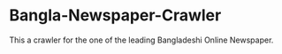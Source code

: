 # Bangla-Newspaper-Crawler
This a crawler for the one of  the leading Bangladeshi Online Newspaper. 
 
